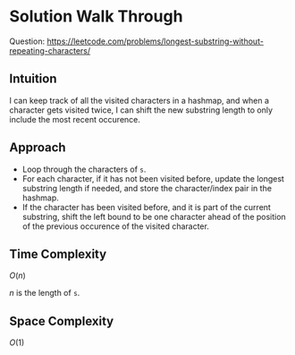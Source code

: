 # Solution Walk Through
Question: https://leetcode.com/problems/longest-substring-without-repeating-characters/

## Intuition
I can keep track of all the visited characters in a hashmap, and when a character gets visited twice, I can shift the new substring length to only include the most recent occurence.

## Approach
- Loop through the characters of `s`.
- For each character, if it has not been visited before, update the longest substring length if needed, and store the character/index pair in the hashmap.
- If the character has been visited before, and it is part of the current substring, shift the left bound to be one character ahead of the position of the previous occurence of the visited character.

## Time Complexity
$O(n)$

$n$ is the length of `s`.

## Space Complexity
$O(1)$